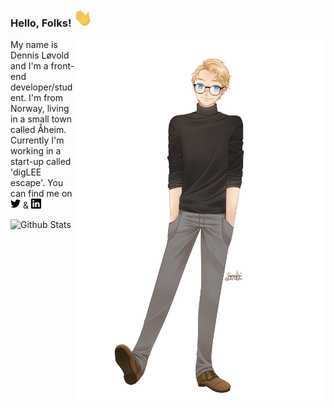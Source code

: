 ### Hello, Folks! <img src="icons/wave.gif" width="30px">

<img align="right" height="577" width="400" src="images/dennis.png">

My name is Dennis Løvold and I'm a front-end developer/student. I'm from Norway, living in a small town called Åheim. Currently I'm working in a start-up called 'digLEE escape'. You can find me on <a href="https://twitter.com/d0tDennis"><img height="16px" src="icons/twitter.svg"></a> & <a href="https://www.linkedin.com/in/dotdennis/"><img alt="Drawn image of me" height="16px" src="icons/linkedin.svg"></a>

<img alt="Github Stats" width="450px" src="https://github-readme-stats.vercel.app/api?username=dotDennis&show_icons=true&theme=radical">


